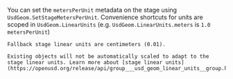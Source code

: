 You can set the `metersPerUnit` metadata on the stage using `UsdGeom.SetStageMetersPerUnit`. Convenience shortcuts for units are scoped in `UsdGeom.LinearUnits` (e.g. `UsdGeom.LinearUnits.meters` is `1.0 metersPerUnit`)

```{note}
Fallback stage linear units are centimeters (0.01).
```

```{warning}
Existing objects will not be automatically scaled to adapt to the stage linear units. Learn more about [stage linear units](https://openusd.org/release/api/group___usd_geom_linear_units__group.html).
```
    


